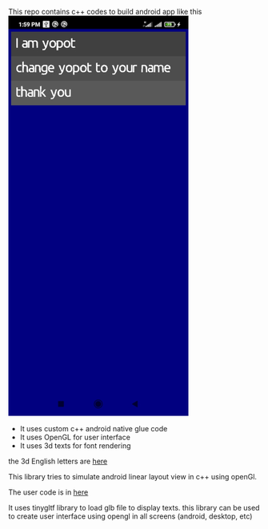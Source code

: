 This repo contains c++ codes to build android app like this
![screenshot of android app](https://github.com/yopot/raj/blob/main/output.jpg)
 - It uses custom c++ android native glue code
 - It uses OpenGL for user interface
 - It uses 3d texts for font rendering

the 3d English letters are [here](https://github.com/yopot/raj/blob/main/src/main/assets/leftTopOrigin.glb)

This library tries to simulate android linear layout view in c++ using openGl.

The user code is in [here](https://github.com/yopot/raj/blob/main/src/main/cpp/src/app.cpp)

It uses tinygltf library to load glb file to display texts.
this library can be used to create user interface using opengl in all screens (android, desktop, etc)
